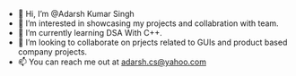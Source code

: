 - 👋 Hi, I’m @Adarsh Kumar Singh
- 👀 I’m interested in showcasing my projects and collabration with team.
- 🌱 I’m currently learning DSA With C++.
- 💞️ I’m looking to collaborate on prjects related to GUIs and product based company projects.
- 📫 You can reach me out at adarsh.cs@yahoo.com 

<!---
ada77355/ada77355 is a ✨ special ✨ repository because its `README.md` (this file) appears on your GitHub profile.
You can click the Preview link to take a look at your changes.
--->

